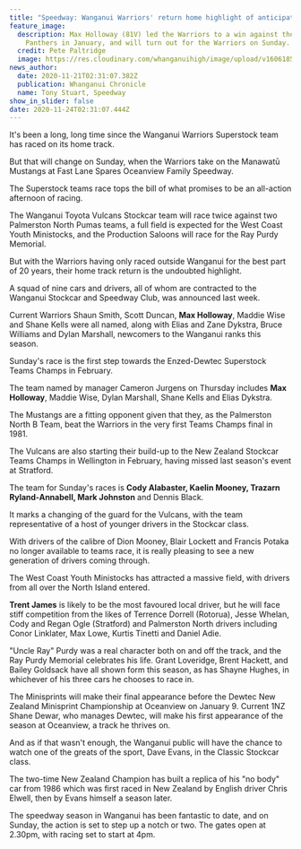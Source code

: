 ```yaml
---
title: "Speedway: Wanganui Warriors' return home highlight of anticipated meeting"
feature_image:
  description: Max Holloway (81V) led the Warriors to a win against the Palmerston
    Panthers in January, and will turn out for the Warriors on Sunday.
  credit: Pete Paltridge
  image: https://res.cloudinary.com/whanganuihigh/image/upload/v1606185159/News/Max_Holloway_81V_._Chron_21.11.20_photo_Pete_Paltridge.jpg
news_author:
  date: 2020-11-21T02:31:07.382Z
  publication: Whanganui Chronicle
  name: Tony Stuart, Speedway
show_in_slider: false
date: 2020-11-24T02:31:07.444Z
---
```

It's been a long, long time since the Wanganui Warriors Superstock team has raced on its home track.

But that will change on Sunday, when the Warriors take on the Manawatū Mustangs at Fast Lane Spares Oceanview Family Speedway.

The Superstock teams race tops the bill of what promises to be an all-action afternoon of racing.

The Wanganui Toyota Vulcans Stockcar team will race twice against two Palmerston North Pumas teams, a full field is expected for the West Coast Youth Ministocks, and the Production Saloons will race for the Ray Purdy Memorial.

But with the Warriors having only raced outside Wanganui for the best part of 20 years, their home track return is the undoubted highlight.

A squad of nine cars and drivers, all of whom are contracted to the Wanganui Stockcar and Speedway Club, was announced last week.

Current Warriors Shaun Smith, Scott Duncan, **Max Holloway**, Maddie Wise and Shane Kells were all named, along with Elias and Zane Dykstra, Bruce Williams and Dylan Marshall, newcomers to the Wanganui ranks this season.

Sunday's race is the first step towards the Enzed-Dewtec Superstock Teams Champs in February.

The team named by manager Cameron Jurgens on Thursday includes **Max Holloway**, Maddie Wise, Dylan Marshall, Shane Kells and Elias Dykstra.

The Mustangs are a fitting opponent given that they, as the Palmerston North B Team, beat the Warriors in the very first Teams Champs final in 1981.

The Vulcans are also starting their build-up to the New Zealand Stockcar Teams Champs in Wellington in February, having missed last season's event at Stratford.

The team for Sunday's races is **Cody Alabaster, Kaelin Mooney, Trazarn Ryland-Annabell, Mark Johnston** and Dennis Black.

It marks a changing of the guard for the Vulcans, with the team representative of a host of younger drivers in the Stockcar class.

With drivers of the calibre of Dion Mooney, Blair Lockett and Francis Potaka no longer available to teams race, it is really pleasing to see a new generation of drivers coming through.

The West Coast Youth Ministocks has attracted a massive field, with drivers from all over the North Island entered.

**Trent James** is likely to be the most favoured local driver, but he will face stiff competition from the likes of Terrence Dorrell (Rotorua), Jesse Whelan, Cody and Regan Ogle (Stratford) and Palmerston North drivers including Conor Linklater, Max Lowe, Kurtis Tinetti and Daniel Adie.

"Uncle Ray" Purdy was a real character both on and off the track, and the Ray Purdy Memorial celebrates his life. Grant Loveridge, Brent Hackett, and Bailey Goldsack have all shown form this season, as has Shayne Hughes, in whichever of his three cars he chooses to race in.

The Minisprints will make their final appearance before the Dewtec New Zealand Minisprint Championship at Oceanview on January 9. Current 1NZ Shane Dewar, who manages Dewtec, will make his first appearance of the season at Oceanview, a track he thrives on.

And as if that wasn't enough, the Wanganui public will have the chance to watch one of the greats of the sport, Dave Evans, in the Classic Stockcar class.

The two-time New Zealand Champion has built a replica of his "no body" car from 1986 which was first raced in New Zealand by English driver Chris Elwell, then by Evans himself a season later.

The speedway season in Wanganui has been fantastic to date, and on Sunday, the action is set to step up a notch or two. The gates open at 2.30pm, with racing set to start at 4pm.


